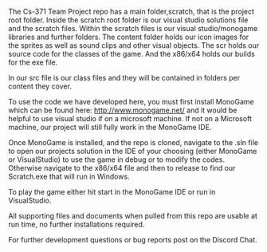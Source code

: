 The Cs-371 Team Project repo has a main folder,scratch, that is the project root folder.
Inside the scratch root folder is our visual studio solutions file and the scratch files.
Within the scratch files is our visual studio/monogame libraries and further folders.
The content folder holds our icon images for the sprites as well as sound clips and other visual objects.
The scr holds our source code for the classes of the game.
And the x86/x64 holds our builds for the exe file.

In our src file is our class files and they will be contained in folders per content they cover.


To use the code we have developed here, you must first install MonoGame which can be found here: http://www.monogame.net/
and it would be helpful to use visual studio if on a microsoft machine. If not on a Microsoft machine, our project will still fully
work in the MonoGame IDE. 

Once MonoGame is installed, and the repo is cloned, navigate to the .sln file to open our projects solution in the IDE of your choosing (either MonoGame or VisualStudio) to use the game in debug or to modify the codes. Otherwise navigate to the x86/x64 file and then to release to find our Scratch.exe that will run in Windows.

To play the game either hit start in the MonoGame IDE or run in VisualStudio.

All supporting files and documents when pulled from this repo are usable at run time, no further installations required.

For further development questions or bug reports post on the Discord Chat.
